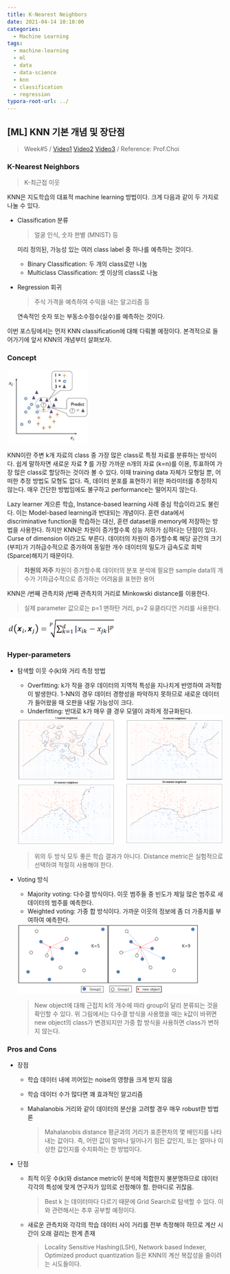 ```yaml
---
title: K-Nearest Neighbors
date: 2021-04-14 10:10:00
categories:
  - Machine Learning
tags:
  - machine-learning
  - ml
  - data
  - data-science
  - knn
  - classification
  - regression
typora-root-url: ../
---
```




## [ML] KNN 기본 개념 및 장단점

> Week#5 / [Video1](https://www.youtube.com/watch?v=Q5EAL920wn0&list=PL1xKqHsVFgvktrttPFUK8ayVr0oTz5RoN&index=14) [Video2](https://www.youtube.com/watch?v=n3SYfSUB11E&list=PL1xKqHsVFgvktrttPFUK8ayVr0oTz5RoN&index=15) [Video3](https://www.youtube.com/watch?v=w5RWGz5BxBY&list=PL1xKqHsVFgvktrttPFUK8ayVr0oTz5RoN&index=16) / Reference: Prof.Choi



### K-Nearest Neighbors

> K-최근접 이웃

KNN은 지도학습의 대표적 machine learning 방법이다. 크게 다음과 같이 두 가지로 나눌 수 있다.

- Classification 분류

  > 얼굴 인식, 숫자 판별 (MNIST) 등

  미리 정의된, 가능성 있는 여러 class label 중 하나를 예측하는 것이다.

  - Binary Classification: 두 개의 class로만 나눔
  - Multiclass Classification: 셋 이상의 class로 나눔

- Regression 회귀

  > 주식 가격을 예측하여 수익을 내는 알고리즘 등

  연속적인 숫자 또는 부동소수점수(실수)를 예측하는 것이다.



이번 포스팅에서는 먼저 KNN classification에 대해 다뤄볼 예정이다. 본격적으로 들어가기에 앞서 KNN의 개념부터 살펴보자.



### Concept

<img src="/images/post12-ml-w5/1.png" alt="knn" style="zoom:70%;border:none" />

KNN이란 주변 k개 자료의 class 중 가장 많은 class로 특정 자료를 분류하는 방식이다. 쉽게 말하자면 새로운 자료 **?** 를 가장 가까운 n개의 자료 (k=n)를 이용, 투표하여 가장 많은 class로 할당하는 것이라 볼 수 있다. 이때 training data 자체가 모형일 뿐, 어떠한 추정 방법도 모형도 없다. 즉, 데이터 분포를 표현하기 위한 파라미터를 추정하지 않는다. 매우 간단한 방법임에도 불구하고 performance는 떨어지지 않는다.

 Lazy learner 게으른 학습, Instance-based learning 사례 중심 학습이라고도 불린다. 이는 Model-based learning과 반대되는 개념이다. 훈련 data에서 discriminative function을 학습하는 대신, 훈련 dataset을 memory에 저장하는 방법을 사용한다. 하지만 KNN은 차원이 증가할수록 성능 저하가 심하다는 단점이 있다. Curse of dimension 이라고도 부른다. 데이터의 차원이 증가할수록 해당 공간의 크기(부피)가 기하급수적으로 증가하여 동일한 개수 데이터의 밀도가 급속도로 희박(Sparce)해지기 때문이다.

> **차원의 저주** 차원이 증가할수록 데이터의 분포 분석에 필요한 sample data의 개수가 기하급수적으로 증가하는 어려움을 표현한 용어

 KNN은 𝑖번째 관측치와 𝑗번째 관측치의 거리로 Minkowski distance를 이용한다.

> 실제 parameter 값으로는 p=1 맨하탄 거리, p=2 유클리디언 거리를 사용한다.

<img src="/images/post12-ml-w5/2.png" alt="minkowski" style="zoom:50%;border:none" />



### Hyper-parameters

- 탐색할 이웃 수(k)와 거리 측정 방법

  - Overfitting: k가 작을 경우 데이터의 지역적 특성을 지나치게 반영하여 과적합이 발생한다. 1-NN의 경우 데이터 경향성을 파악하지 못하므로 새로운 데이터가 들어왔을 때 오판을 내릴 가능성이 크다.
  - Underfitting: 반대로 k가 매우 클 경우 모델이 과하게 정규화된다.

  <img src="/images/post12-ml-w5/3.png" alt="over-under" style="zoom:50%;border:none" />

  > 위의 두 방식 모두 좋은 학습 결과가 아니다. Distance metric은 실험적으로 선택하여 적절히 사용해야 한다.

- Voting 방식

  - Majority voting: 다수결 방식이다. 이웃 범주들 중 빈도가 제일 많은 범주로 새 데이터의 범주를 예측한다.
  - Weighted voting: 가중 합 방식이다. 가까운 이웃의 정보에 좀 더 가중치를 부여하여 예측한다.

  <img src="/images/post12-ml-w5/4.png" alt="voting" style="zoom:50%;border:none" />

  > New object에 대해 근접치 k의 개수에 따라 group이 달리 분류되는 것을 확인할 수 있다. 위 그림에서는 다수결 방식을 사용했을 때는 k값이 바뀌면 new object의 class가 변경되지만 가중 합 방식을 사용하면 class가 변하지 않는다.



### Pros and Cons

- 장점

  - 학습 데이터 내에 끼어있는 noise의 영향을 크게 받지 않음

  - 학습 데이터 수가 많다면 꽤 효과적인 알고리즘

  - Mahalanobis 거리와 같이 데이터의 분산을 고려할 경우 매우 robust한 방법론

    > Mahalanobis distance 평균과의 거리가 표준편차의 몇 배인지를 나타내는 값이다. 즉, 어떤 값이 얼마나 일어나기 힘든 값인지, 또는 얼마나 이상한 값인지를 수치화하는 한 방법이다.

- 단점

  - 최적 이웃 수(k)와 distance metric이 분석에 적합한지 불분명하므로 데이터 각각의 특성에 맞게 연구자가 임의로 선정해야 함. 한마디로 귀찮음.

    > Best k 는 데이터마다 다르기 때문에 Grid Search로 탐색할 수 있다. 이와 관련해서는 추후 공부할 예정이다.

  - 새로운 관측치와 각각의 학습 데이터 사이 거리를 전부 측정해야 하므로 계산 시간이 오래 걸리는 한계 존재

    > Locality Sensitive Hashing(LSH), Network based Indexer, Optimized product quantization 등은 KNN의 계산 복잡성을 줄이려는 시도들이다.


















